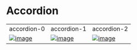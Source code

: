 # Accordion 
<table>
   <tr>
      <td width="33.3333%">accordion-0</td>
      <td width="33.3333%">accordion-1</td>
      <td width="33.3333%">accordion-2</td>
   </tr>
   <tr>
      <td width="33.3333%">
         <a href="https://github.com/Clueless-Community/seamless-ui/blob/main/Accordion/src/accordion-0.html"><img src="https://i.ibb.co/nz9N2fh/image.png" alt="image" border="0"></a>
      </td>
      <td width="33.3333%">
        <a href="https://github.com/Clueless-Community/seamless-ui/blob/main/Accordion/src/accordion-1.html"><img src="https://i.ibb.co/hWHnZLJ/image.png" alt="image" border="0"></a>
      </td>
      <td width="33.3333%">
        <a href="https://github.com/Clueless-Community/seamless-ui/blob/main/Accordion/src/accordion-2.html"><img src="https://i.ibb.co/Dr2rjhj/image.png" alt="image" border="0"></a>
      </td>
   </tr>
  </table>
